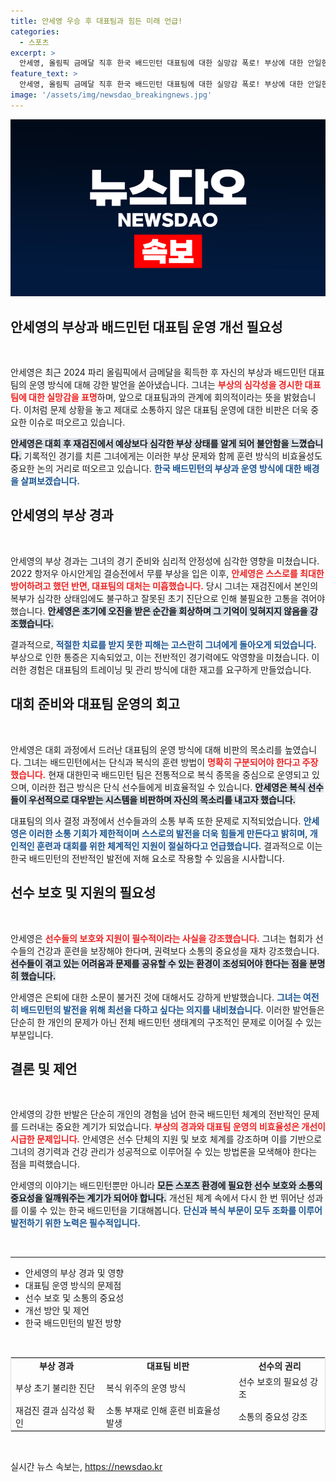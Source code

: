 ```yaml
---
title: 안세영 우승 후 대표팀과 힘든 미래 언급!
categories:
  - 스포츠
excerpt: >
  안세영, 올림픽 금메달 직후 한국 배드민턴 대표팀에 대한 실망감 폭로! 부상에 대한 안일한 대처와 소통 부재를 비판하며 선수 보호의 필요성을 강조했다. 과연 다음 단계는?
feature_text: >
  안세영, 올림픽 금메달 직후 한국 배드민턴 대표팀에 대한 실망감 폭로! 부상에 대한 안일한 대처와 소통 부재를 비판하며 선수 보호의 필요성을 강조했다. 과연 다음 단계는?
image: '/assets/img/newsdao_breakingnews.jpg'
---
```


<p><img src="/assets/img/newsdao_breakingnews.jpg" alt="cryptoinkorea 속보" /></p>

<h2 data-ke-size="size26">안세영의 부상과 배드민턴 대표팀 운영 개선 필요성</h2>

<p data-ke-size="size16">&nbsp;</p>

<p>안세영은 최근 2024 파리 올림픽에서 금메달을 획득한 후 자신의 부상과 배드민턴 대표팀의 운영 방식에 대해 강한 발언을 쏟아냈습니다. 그녀는 <b><span style="color: #ee2323;">부상의 심각성을 경시한 대표팀에 대한 실망감을 표명</span></b>하며, 앞으로 대표팀과의 관계에 회의적이라는 뜻을 밝혔습니다. 이처럼 문제 상황을 놓고 제대로 소통하지 않은 대표팀 운영에 대한 비판은 더욱 중요한 이슈로 떠오르고 있습니다.  </p>

<p><b><span style="background-color: #21538527;">안세영은 대회 후 재검진에서 예상보다 심각한 부상 상태를 알게 되어 불안함을 느꼈습니다.</span></b> 기록적인 경기를 치른 그녀에게는 이러한 부상 문제와 함께 훈련 방식의 비효율성도 중요한 논의 거리로 떠오르고 있습니다. <b><span style="color: #1a5490;">한국 배드민턴의 부상과 운영 방식에 대한 배경을 살펴보겠습니다.</span></b></p>

<h2 data-ke-size="size26">안세영의 부상 경과</h2>

<p data-ke-size="size16">&nbsp;</p>

<p>안세영의 부상 경과는 그녀의 경기 준비와 심리적 안정성에 심각한 영향을 미쳤습니다. 2022 항저우 아시안게임 결승전에서 무릎 부상을 입은 이후, <b><span style="color: #ee2323;">안세영은 스스로를 최대한 방어하려고 했던 반면, 대표팀의 대처는 미흡했습니다.</span></b> 당시 그녀는 재검진에서 본인의 복부가 심각한 상태임에도 불구하고 잘못된 초기 진단으로 인해 불필요한 고통을 겪어야 했습니다. <b><span style="background-color: #21538527;">안세영은 초기에 오진을 받은 순간을 회상하며 그 기억이 잊혀지지 않음을 강조했습니다.</span></b> </p>

<p>결과적으로, <b><span style="color: #1a5490;">적절한 치료를 받지 못한 피해는 고스란히 그녀에게 돌아오게 되었습니다.</span></b> 부상으로 인한 통증은 지속되었고, 이는 전반적인 경기력에도 악영향을 미쳤습니다. 이러한 경험은 대표팀의 트레이닝 및 관리 방식에 대한 재고를 요구하게 만들었습니다. </p>

<h2 data-ke-size="size26">대회 준비와 대표팀 운영의 회고</h2>

<p data-ke-size="size16">&nbsp;</p>

<p>안세영은 대회 과정에서 드러난 대표팀의 운영 방식에 대해 비판의 목소리를 높였습니다. 그녀는 배드민턴에서는 단식과 복식의 훈련 방법이 <b><span style="color: #ee2323;">명확히 구분되어야 한다고 주장했습니다.</span></b> 현재 대한민국 배드민턴 팀은 전통적으로 복식 종목을 중심으로 운영되고 있으며, 이러한 접근 방식은 단식 선수들에게 비효율적일 수 있습니다. <b><span style="background-color: #21538527;">안세영은 복식 선수들이 우선적으로 대우받는 시스템을 비판하며 자신의 목소리를 내고자 했습니다.</span></b></p>

<p>대표팀의 의사 결정 과정에서 선수들과의 소통 부족 또한 문제로 지적되었습니다. <b><span style="color: #1a5490;">안세영은 이러한 소통 기회가 제한적이며 스스로의 발전을 더욱 힘들게 만든다고 밝히며, 개인적인 훈련과 대회를 위한 체계적인 지원이 절실하다고 언급했습니다.</span></b> 결과적으로 이는 한국 배드민턴의 전반적인 발전에 저해 요소로 작용할 수 있음을 시사합니다.</p>

<h2 data-ke-size="size26">선수 보호 및 지원의 필요성</h2>

<p data-ke-size="size16">&nbsp;</p>

<p>안세영은 <b><span style="color: #ee2323;">선수들의 보호와 지원이 필수적이라는 사실을 강조했습니다.</span></b> 그녀는 협회가 선수들의 건강과 훈련을 보장해야 한다며, 권력보다 소통의 중요성을 재차 강조했습니다. <b><span style="background-color: #21538527;">선수들이 겪고 있는 어려움과 문제를 공유할 수 있는 환경이 조성되어야 한다는 점을 분명히 했습니다.</span></b></p>

<p>안세영은 은퇴에 대한 소문이 불거진 것에 대해서도 강하게 반발했습니다. <b><span style="color: #1a5490;">그녀는 여전히 배드민턴의 발전을 위해 최선을 다하고 싶다는 의지를 내비쳤습니다.</span></b> 이러한 발언들은 단순히 한 개인의 문제가 아닌 전체 배드민턴 생태계의 구조적인 문제로 이어질 수 있는 부분입니다.</p>

<h2 data-ke-size="size26">결론 및 제언</h2>

<p data-ke-size="size16">&nbsp;</p>

<p>안세영의 강한 반발은 단순히 개인의 경험을 넘어 한국 배드민턴 체계의 전반적인 문제를 드러내는 중요한 계기가 되었습니다. <b><span style="color: #ee2323;">부상의 경과와 대표팀 운영의 비효율성은 개선이 시급한 문제입니다.</span></b> 안세영은 선수 단체의 지원 및 보호 체계를 강조하며 이를 기반으로 그녀의 경기력과 건강 관리가 성공적으로 이루어질 수 있는 방법론을 모색해야 한다는 점을 피력했습니다. </p>

<p>안세영의 이야기는 배드민턴뿐만 아니라 <b><span style="background-color: #21538527;">모든 스포츠 환경에 필요한 선수 보호와 소통의 중요성을 일깨워주는 계기가 되어야 합니다.</span></b> 개선된 체계 속에서 다시 한 번 뛰어난 성과를 이룰 수 있는 한국 배드민턴을 기대해봅니다. <b><span style="color: #1a5490;">단신과 복식 부문이 모두 조화를 이루어 발전하기 위한 노력은 필수적입니다.</span></b> </p>

<p data-ke-size="size16">&nbsp;</p>

<hr>

<ul>
<li>안세영의 부상 경과 및 영향</li>
<li>대표팀 운영 방식의 문제점</li>
<li>선수 보호 및 소통의 중요성</li>
<li>개선 방안 및 제언</li>
<li>한국 배드민턴의 발전 방향</li>
</ul>

<p data-ke-size="size16">&nbsp;</p>

<table style="width: 100%; border: 1px solid #ddd;">
<tr>
<td style="text-align: center; height: 17px;"><b>부상 경과</b></td>
<td style="text-align: center; height: 17px;"><b>대표팀 비판</b></td>
<td style="text-align: center; height: 17px;"><b>선수의 권리</b></td></tr>
<tr>
<td>부상 초기 불리한 진단</td>
<td>복식 위주의 운영 방식</td>
<td>선수 보호의 필요성 강조</td></tr>
<tr>
<td>재검진 결과 심각성 확인</td>
<td>소통 부재로 인해 훈련 비효율성 발생</td>
<td>소통의 중요성 강조</td></tr>
</table>

<p data-ke-size="size16">&nbsp;</p>
실시간 뉴스 속보는, <a href="https://newsdao.kr" rel="dofollow">https://newsdao.kr</a>


